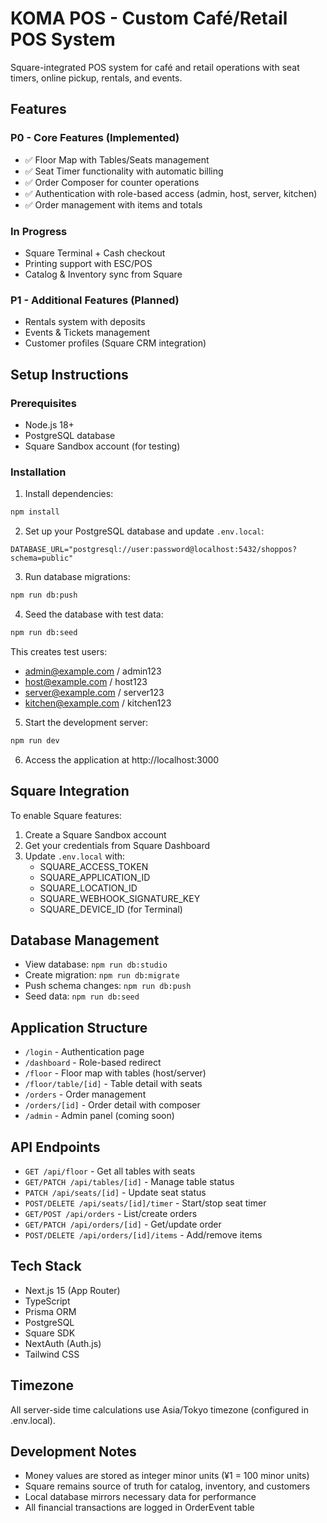 # KOMA POS - Custom Café/Retail POS System

Square-integrated POS system for café and retail operations with seat timers, online pickup, rentals, and events.

## Features

### P0 - Core Features (Implemented)
- ✅ Floor Map with Tables/Seats management
- ✅ Seat Timer functionality with automatic billing
- ✅ Order Composer for counter operations
- ✅ Authentication with role-based access (admin, host, server, kitchen)
- ✅ Order management with items and totals

### In Progress
- Square Terminal + Cash checkout
- Printing support with ESC/POS
- Catalog & Inventory sync from Square

### P1 - Additional Features (Planned)
- Rentals system with deposits
- Events & Tickets management
- Customer profiles (Square CRM integration)

## Setup Instructions

### Prerequisites
- Node.js 18+
- PostgreSQL database
- Square Sandbox account (for testing)

### Installation

1. Install dependencies:
```bash
npm install
```

2. Set up your PostgreSQL database and update `.env.local`:
```
DATABASE_URL="postgresql://user:password@localhost:5432/shoppos?schema=public"
```

3. Run database migrations:
```bash
npm run db:push
```

4. Seed the database with test data:
```bash
npm run db:seed
```

This creates test users:
- admin@example.com / admin123
- host@example.com / host123
- server@example.com / server123
- kitchen@example.com / kitchen123

5. Start the development server:
```bash
npm run dev
```

6. Access the application at http://localhost:3000

## Square Integration

To enable Square features:

1. Create a Square Sandbox account
2. Get your credentials from Square Dashboard
3. Update `.env.local` with:
   - SQUARE_ACCESS_TOKEN
   - SQUARE_APPLICATION_ID
   - SQUARE_LOCATION_ID
   - SQUARE_WEBHOOK_SIGNATURE_KEY
   - SQUARE_DEVICE_ID (for Terminal)

## Database Management

- View database: `npm run db:studio`
- Create migration: `npm run db:migrate`
- Push schema changes: `npm run db:push`
- Seed data: `npm run db:seed`

## Application Structure

- `/login` - Authentication page
- `/dashboard` - Role-based redirect
- `/floor` - Floor map with tables (host/server)
- `/floor/table/[id]` - Table detail with seats
- `/orders` - Order management
- `/orders/[id]` - Order detail with composer
- `/admin` - Admin panel (coming soon)

## API Endpoints

- `GET /api/floor` - Get all tables with seats
- `GET/PATCH /api/tables/[id]` - Manage table status
- `PATCH /api/seats/[id]` - Update seat status
- `POST/DELETE /api/seats/[id]/timer` - Start/stop seat timer
- `GET/POST /api/orders` - List/create orders
- `GET/PATCH /api/orders/[id]` - Get/update order
- `POST/DELETE /api/orders/[id]/items` - Add/remove items

## Tech Stack

- Next.js 15 (App Router)
- TypeScript
- Prisma ORM
- PostgreSQL
- Square SDK
- NextAuth (Auth.js)
- Tailwind CSS

## Timezone

All server-side time calculations use Asia/Tokyo timezone (configured in .env.local).

## Development Notes

- Money values are stored as integer minor units (¥1 = 100 minor units)
- Square remains source of truth for catalog, inventory, and customers
- Local database mirrors necessary data for performance
- All financial transactions are logged in OrderEvent table